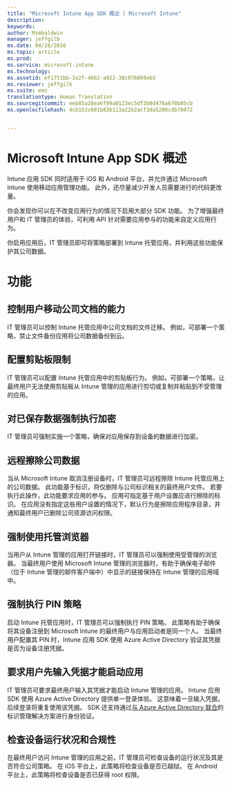```yaml
---
title: "Microsoft Intune App SDK 概述 | Microsoft Intune"
description: 
keywords: 
author: Msmbaldwin
manager: jeffgilb
ms.date: 04/28/2016
ms.topic: article
ms.prod: 
ms.service: microsoft-intune
ms.technology: 
ms.assetid: ef1751bb-3a2f-4662-a922-38c076869eb3
ms.reviewer: jeffgilb
ms.suite: ems
translationtype: Human Translation
ms.sourcegitcommit: eeb85a28ea6f99a0123ec5df3b0d476a678b85cb
ms.openlocfilehash: 4cb153c601b83b113a22b2acf3da5200cdb70472


---
```


# <a name="overview-of-the-microsoft-intune-app-sdk"></a>Microsoft Intune App SDK 概述
Intune 应用 SDK 同时适用于 iOS 和 Android 平台，并允许通过 Microsoft Intune 使用移动应用管理功能。 此外，还尽量减少开发人员需要进行的代码更改量。

你会发现你可以在不改变应用行为的情况下启用大部分 SDK 功能。 为了增强最终用户和 IT 管理员的体验，可利用 API 针对需要应用参与的功能来自定义应用行为。

你启用应用后，IT 管理员即可将策略部署到 Intune 托管应用，并利用这些功能保护其公司数据。

# <a name="features"></a>功能
## <a name="control-users-ability-to-move-corporate-documents"></a>控制用户移动公司文档的能力
IT 管理员可以控制 Intune 托管应用中公司文档的文件迁移。 例如，可部署一个策略，禁止文件备份应用将公司数据备份到云。  

## <a name="configure-clipboard-restrictions"></a>配置剪贴板限制
IT 管理员可以配置 Intune 托管应用中的剪贴板行为。 例如，可部署一个策略，让最终用户无法使用剪贴板从 Intune 管理的应用进行剪切或复制并粘贴到不受管理的应用。

## <a name="enforce-encryption-on-saved-data"></a>对已保存数据强制执行加密
IT 管理员可强制实施一个策略，确保对应用保存到设备的数据进行加密。

## <a name="remotely-wipe-corporate-data"></a>远程擦除公司数据
当从 Microsoft Intune 取消注册设备时，IT 管理员可远程擦除 Intune 托管应用上的公司数据。 此功能基于标识，将仅删除与公司标识相关的最终用户文件。 若要执行此操作，此功能要求应用的参与。 应用可指定基于用户设置应进行擦除的标识。 在应用没有指定这些用户设置的情况下，默认行为是擦除应用程序目录，并通知最终用户已删除公司资源访问权限。

## <a name="enforce-the-use-of-a-managed-browser"></a>强制使用托管浏览器
当用户从 Intune 管理的应用打开链接时，IT 管理员可以强制使用受管理的浏览器。 当最终用户使用 Microsoft Intune 管理的浏览器时，有助于确保电子邮件（位于 Intune 管理的邮件客户端中）中显示的链接保持在 Intune 管理的应用域中。

## <a name="enforce-a-pin-policy"></a>强制执行 PIN 策略
启动 Intune 托管应用时，IT 管理员可以强制执行 PIN 策略。 此策略有助于确保将其设备注册到 Microsoft Intune 的最终用户与应用启动者是同一个人。 当最终用户配置其 PIN 时，Intune 应用 SDK 使用 Azure Active Directory 验证其凭据是否为设备注册凭据。

## <a name="require-users-to-enter-credentials-before-they-can-start-apps"></a>要求用户先输入凭据才能启动应用
IT 管理员可要求最终用户输入其凭据才能启动 Intune 管理的应用。 Intune 应用 SDK 使用 Azure Active Directory 提供单一登录体验。 这意味着一旦输入凭据，后续登录将重复使用该凭据。 SDK 还支持通过[与 Azure Active Directory 联合](/active-directory/active-directory-aadconnect-federation-compatibility)的标识管理解决方案进行身份验证。

## <a name="check-device-health-and-compliance"></a>检查设备运行状况和合规性
在最终用户访问 Intune 管理的应用之前，IT 管理员可检查设备的运行状况及其是否符合公司策略。 在 iOS 平台上，此策略将检查设备是否已越狱。 在 Android 平台上，此策略将检查设备是否已获得 root 权限。  



<!--HONumber=Nov16_HO5-->


